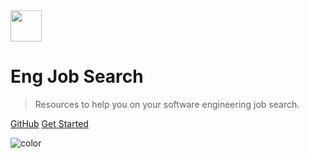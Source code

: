 <img src="_images/icon.svg" width="50">

# Eng Job Search

> Resources to help you on your software engineering job search.

[GitHub](https://github.com/FrancesCoronel/hire-me)
[Get Started](#eng-job-search)

![color](#f0f0f0)
